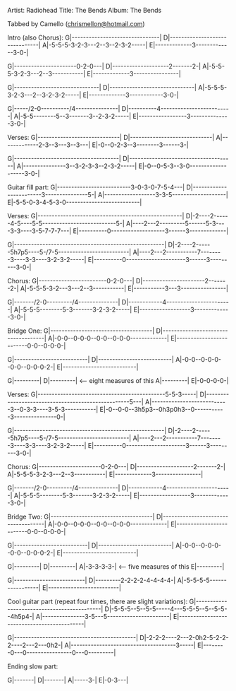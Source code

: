 Artist: Radiohead
Title: The Bends
Album: The Bends

Tabbed by Camello (chrismellon@hotmail.com)

Intro (also Chorus):
G|-------------------------------|
D|-------------------------------|
A|-5-5-5-3-2-3---2--3--2-3-2-----|
E|-------------3-------------3-0-|

G|----------------------0-2-0---|
D|--------------------2-------2-|
A|-5-5-5-3-2-3---2--3-----------|
E|-------------3----------------|

G|------------------------------|
D|------------------------------|
A|-5-5-5-3-2-3---2--3-2-3-2-----|
E|-------------3------------3-0-|

G|-----/2-0----------/4---------------|
D|----------4-------------------------|
A|-5-5--------5--3-------3--2-3-2-----|
E|-----------------3--------------3-0-|

Verses:
G|-----------------------------|
D|-----------------------------|
A|-------------2-3--3---3--3---|
E|-0--0-2-3--3--------3------3-|

G|-------------------------------------|
D|-------------------------------------|
A|---------------3--3-2-3-3--2-3-2-----|
E|-0--0-5-3--3-0-------------------3-0-|

Guitar fill part:
G|--------------------------3-0-3-0-7-5-4---|
D|------------------------3---------------5-|
A|------------------3-3-5-------------------|
E|-5-5-0-3-4-5-3-0--------------------------|

Verses:
G|---------------------------------------------------|
D|-2----2------4-5----5-5--------------------------5-|
A|----2---2---------5------5-3----3-3----3-5-7-7-7---|
E|----------0-------------------3------3-------------|

G|-----------------------------------------------------|
D|-2----2------5h7p5----5-/7-5-------------------------|
A|----2---2-----------7--------3----3-3----3-2-3-2-----|
E|----------0---------------------3------3---------3-0-|

Chorus:
G|------------------------0-2-0---|
D|----------------------2-------2-|
A|-5-5-5-3-2---3---2--3-----------|
E|-----------3---3----------------|

G|-------/2-0---------/4--------------|
D|------------4-----------------------|
A|-5-5-5--------5-3-------3-2-3-2-----|
E|------------------3-------------3-0-|

Bridge One:
G|------------------------------------|
D|------------------------------------|
A|-0-0--0-0-0--0-0--0-0-0-------------|
E|-------------------------0-0--0-0-0-|

G|--------------------------|
D|--------------------------|
A|-0-0--0-0-0--0-0--0-0-0-2-|
E|--------------------------|

G|---------|
D|---------| <-- eight measures of this
A|---------|
E|-0-0-0-0-|

Verses:
G|---------------------------------------------5-5-3-----|
D|---------------------------------------------------5---|
A|---------------------------3--0-3-3----3-5-3-----------|
E|-0--0-0--3h5p3--0h3p0h3--0-----------3---------------0-|

G|-----------------------------------------------------|
D|-2----2------5h7p5----5-/7-5-------------------------|
A|----2---2-----------7--------3----3-3----3-2-3-2-----|
E|----------0---------------------3------3---------3-0-|

Chorus:
G|----------------------0-2-0---|
D|--------------------2-------2-|
A|-5-5-5-3-2-3---2--3-----------|
E|-------------3----------------|

G|-------/2-0---------/4--------------|
D|------------4-----------------------|
A|-5-5-5--------5-3-------3-2-3-2-----|
E|------------------3-------------3-0-|

Bridge Two:
G|------------------------------------|
D|------------------------------------|
A|-0-0--0-0-0--0-0--0-0-0-------------|
E|-------------------------0-0--0-0-0-|

G|--------------------------|
D|--------------------------|
A|-0-0--0-0-0--0-0--0-0-0-2-|
E|--------------------------|

G|---------|
D|---------|
A|-3-3-3-3-| <-- five measures of this
E|---------|

G|-------------------------|
D|---------2-2-2-2-4-4-4-4-|
A|-5-5-5-5-----------------|
E|-------------------------|

Cool guitar part (repeat four times, there are slight variations):
G|--------------------------------------------|
D|-5-5-5--5--5-5-----4---5-5-5--5--5-5--4h5p4-|
A|---------------3-5---5----------------------|
E|--------------------------------------------|

G|-------------------------------------------|
D|-2-2-2----2---2-0h2-5-2-2-2----2---2---0h2-|
A|-------------------------------------3-----|
E|--------0---0----------------0---0---------|

Ending slow part:

G|-------|
D|-------|
A|-----3-|
E|-0-3---|
